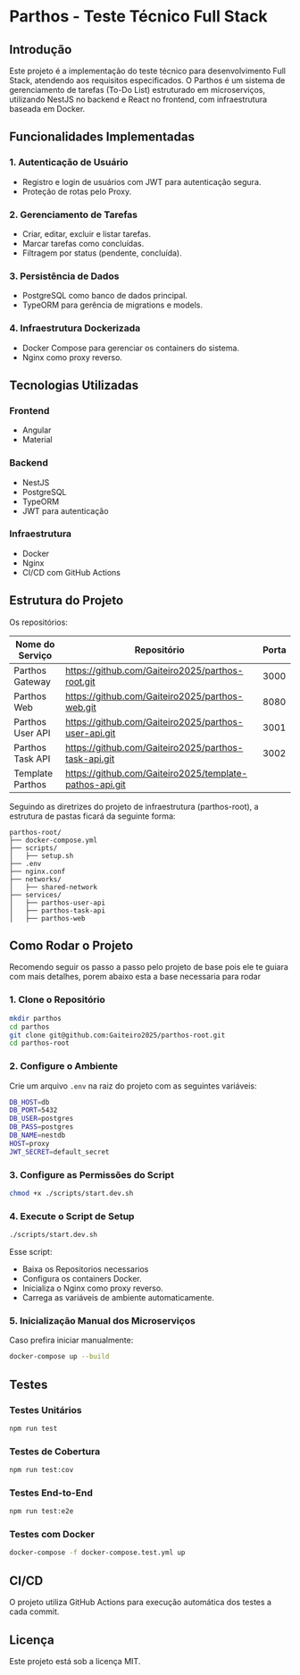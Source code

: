 # Parthos - Teste Técnico Full Stack

## Introdução
Este projeto é a implementação do teste técnico para desenvolvimento Full Stack, atendendo aos requisitos especificados. O Parthos é um sistema de gerenciamento de tarefas (To-Do List) estruturado em microserviços, utilizando NestJS no backend e React no frontend, com infraestrutura baseada em Docker.

## Funcionalidades Implementadas

### 1. Autenticação de Usuário
- Registro e login de usuários com JWT para autenticação segura.
- Proteção de rotas pelo Proxy.

### 2. Gerenciamento de Tarefas
- Criar, editar, excluir e listar tarefas.
- Marcar tarefas como concluídas.
- Filtragem por status (pendente, concluída).

### 3. Persistência de Dados
- PostgreSQL como banco de dados principal.
- TypeORM para gerência de migrations e models.

### 4. Infraestrutura Dockerizada
- Docker Compose para gerenciar os containers do sistema.
- Nginx como proxy reverso.

## Tecnologias Utilizadas

### Frontend
- Angular
- Material

### Backend
- NestJS
- PostgreSQL
- TypeORM
- JWT para autenticação

### Infraestrutura
- Docker
- Nginx
- CI/CD com GitHub Actions

## Estrutura do Projeto

Os repositórios:

| Nome do Serviço         | Repositório | Porta |
|----------------------|-----------------------------------|-------|
| Parthos Gateway     | https://github.com/Gaiteiro2025/parthos-root.git     | 3000  |
| Parthos Web    | https://github.com/Gaiteiro2025/parthos-web.git    | 8080  |
| Parthos User API    | https://github.com/Gaiteiro2025/parthos-user-api.git    | 3001  |
| Parthos Task API    | https://github.com/Gaiteiro2025/parthos-task-api.git    | 3002  |
| Template Parthos    | https://github.com/Gaiteiro2025/template-pathos-api.git    |      |


Seguindo as diretrizes do projeto de infraestrutura (parthos-root), a estrutura de pastas ficará da seguinte forma:

```
parthos-root/
├── docker-compose.yml
├── scripts/
│   ├── setup.sh
├── .env
├── nginx.conf
├── networks/
│   ├── shared-network
├── services/
│   ├── parthos-user-api
│   ├── parthos-task-api
│   ├── parthos-web
```

## Como Rodar o Projeto
Recomendo seguir os passo a passo pelo projeto de base pois ele te guiara com mais detalhes, porem abaixo esta a base necessaria para rodar

### 1. Clone o Repositório
```sh
mkdir parthos
cd parthos
git clone git@github.com:Gaiteiro2025/parthos-root.git
cd parthos-root
```

### 2. Configure o Ambiente
Crie um arquivo `.env` na raiz do projeto com as seguintes variáveis:
```sh
DB_HOST=db
DB_PORT=5432
DB_USER=postgres
DB_PASS=postgres
DB_NAME=nestdb
HOST=proxy
JWT_SECRET=default_secret
```

### 3. Configure as Permissões do Script
```sh
chmod +x ./scripts/start.dev.sh
```

### 4. Execute o Script de Setup
```sh
./scripts/start.dev.sh
```
Esse script:
- Baixa os Repositorios necessarios
- Configura os containers Docker.
- Inicializa o Nginx como proxy reverso.
- Carrega as variáveis de ambiente automaticamente.

### 5. Inicialização Manual dos Microserviços
Caso prefira iniciar manualmente:
```sh
docker-compose up --build
```

## Testes
### Testes Unitários
```sh
npm run test
```
### Testes de Cobertura
```sh
npm run test:cov
```
### Testes End-to-End
```sh
npm run test:e2e
```
### Testes com Docker
```sh
docker-compose -f docker-compose.test.yml up
```

## CI/CD
O projeto utiliza GitHub Actions para execução automática dos testes a cada commit.

## Licença
Este projeto está sob a licença MIT.

